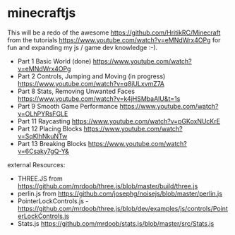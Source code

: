 # minecraftjs

This will be a redo of the awesome https://github.com/HritikRC/Minecraft from the tutorials https://www.youtube.com/watch?v=eMNdWrx4OPg for fun and expanding my js / game dev knowledge :-).

- Part 1 Basic World (done) https://www.youtube.com/watch?v=eMNdWrx4OPg
- Part 2 Controls, Jumping and Moving (in progress) https://www.youtube.com/watch?v=q8jULxvmZ7A
- Part 8 Stats, Removing Unwanted Faces https://www.youtube.com/watch?v=k4jHSMbaAlU&t=1s
- Part 9 Smooth Game Performance https://www.youtube.com/watch?v=OLhPYRsFGLE
- Part 11 Raycasting https://www.youtube.com/watch?v=pGKoxNUcKrE
- Part 12 Placing Blocks https://www.youtube.com/watch?v=SqKlhNkuNTw
- Part 13 Breaking Blocks https://www.youtube.com/watch?v=6Csaky7gQ-Y&

external Resources:
- THREE.JS from https://github.com/mrdoob/three.js/blob/master/build/three.js
- perlin.js from https://github.com/josephg/noisejs/blob/master/perlin.js
- PointerLockControls.js - https://github.com/mrdoob/three.js/blob/dev/examples/js/controls/PointerLockControls.js
- Stats.js https://github.com/mrdoob/stats.js/blob/master/src/Stats.js

